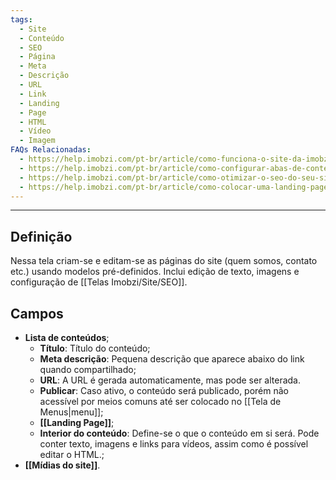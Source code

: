 ```yaml
---
tags:
  - Site
  - Conteúdo
  - SEO
  - Página
  - Meta
  - Descrição
  - URL
  - Link
  - Landing
  - Page
  - HTML
  - Vídeo
  - Imagem
FAQs Relacionadas:
  - https://help.imobzi.com/pt-br/article/como-funciona-o-site-da-imobzi-j55id3/#1-conteudos
  - https://help.imobzi.com/pt-br/article/como-configurar-abas-de-conteudo-no-meu-site-1skfca2/
  - https://help.imobzi.com/pt-br/article/como-otimizar-o-seo-do-seu-site-1apebpn/
  - https://help.imobzi.com/pt-br/article/como-colocar-uma-landing-page-no-site-1f8fon7/
---
```

---
## Definição

Nessa tela criam-se e editam-se as páginas do site (quem somos, contato etc.) usando modelos pré-definidos. Inclui edição de texto, imagens e configuração de [[Telas Imobzi/Site/SEO]].

## Campos

- **Lista de conteúdos**;
	- **Título**: Título do conteúdo;
	- **Meta descrição**: Pequena descrição que aparece abaixo do link quando compartilhado;
	- **URL**: A URL é gerada automaticamente, mas pode ser alterada.
	- **Publicar**: Caso ativo, o conteúdo será publicado, porém não acessível por meios comuns até ser colocado no [[Tela de Menus|menu]];
	- **[[Landing Page]]**;
	- **Interior do conteúdo**: Define-se o que o conteúdo em si será. Pode conter texto, imagens e links para vídeos, assim como é possível editar o HTML.;
- **[[Mídias do site]]**.